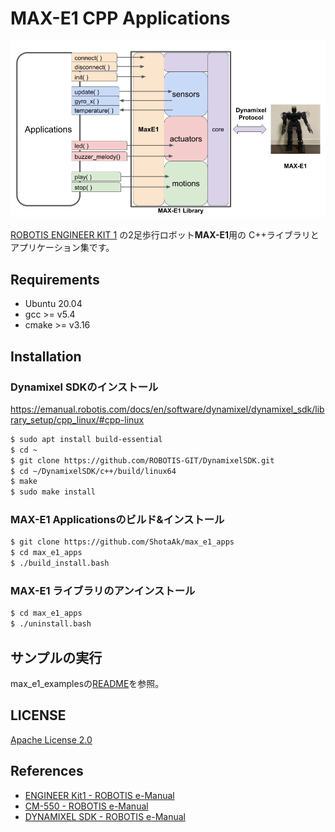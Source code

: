 # MAX-E1 CPP Applications

![Architecture](./resources/MAX-E1LibArchitecture.png)

[ROBOTIS ENGINEER KIT 1](https://www.rt-shop.jp/index.php?main_page=product_info&products_id=3892)
の2足歩行ロボット**MAX-E1**用の
C++ライブラリとアプリケーション集です。
## Requirements

- Ubuntu 20.04
- gcc >= v5.4
- cmake >= v3.16

## Installation

### Dynamixel SDKのインストール

https://emanual.robotis.com/docs/en/software/dynamixel/dynamixel_sdk/library_setup/cpp_linux/#cpp-linux

```sh
$ sudo apt install build-essential
$ cd ~
$ git clone https://github.com/ROBOTIS-GIT/DynamixelSDK.git
$ cd ~/DynamixelSDK/c++/build/linux64
$ make
$ sudo make install
```

### MAX-E1 Applicationsのビルド&インストール

```sh
$ git clone https://github.com/ShotaAk/max_e1_apps
$ cd max_e1_apps
$ ./build_install.bash
```

### MAX-E1 ライブラリのアンインストール

```sh
$ cd max_e1_apps
$ ./uninstall.bash
```

## サンプルの実行

max_e1_examplesの[README](./max_e1_examples/README.md)を参照。

## LICENSE

[Apache License 2.0](./LICENSE)

## References

- [ENGINEER Kit1 - ROBOTIS e-Manual](https://emanual.robotis.com/docs/en/edu/engineer/kit1/)
- [CM-550 - ROBOTIS e-Manual](https://emanual.robotis.com/docs/en/parts/controller/cm-550/)
- [DYNAMIXEL SDK - ROBOTIS e-Manual](https://emanual.robotis.com/docs/en/software/dynamixel/dynamixel_sdk/overview/)
